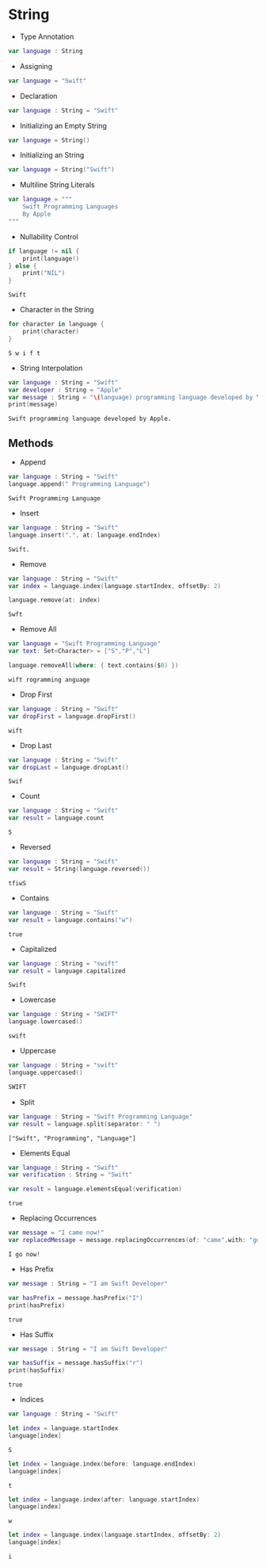 # String
- Type Annotation
``` swift
var language : String
```

- Assigning
``` swift
var language = "Swift"
```

- Declaration
``` swift
var language : String = "Swift"
```

- Initializing an Empty String
``` swift
var language = String()
```

- Initializing an String
``` swift
var language = String("Swift")
```

- Multiline String Literals
``` swift
var language = """
    Swift Programming Languages
    By Apple
"""
```

- Nullability Control
```swift
if language != nil {
    print(language!)
} else {
    print("NIL")
}
```
```
Swift
```

- Character in the String
```swift
for character in language {
    print(character)
}
```
```
S w i f t
```

- String Interpolation
```swift
var language : String = "Swift"
var developer : String = "Apple"
var message : String = "\(language) programming language developed by \(developer)."
print(message)
```
```
Swift programming language developed by Apple.
```

## Methods
- Append
```swift
var language : String = "Swift"
language.append(" Programming Language")
```
```
Swift Programming Language
```

- Insert
```swift
var language : String = "Swift"
language.insert(".", at: language.endIndex)
```
```
Swift.
```

- Remove
```swift
var language : String = "Swift"
var index = language.index(language.startIndex, offsetBy: 2)

language.remove(at: index)
```
```
Swft
```

- Remove All
```swift
var language = "Swift Programming Language"
var text: Set<Character> = ["S","P","L"]

language.removeAll(where: { text.contains($0) })
```
```
wift rogramming anguage
```

- Drop First
```swift
var language : String = "Swift"
var dropFirst = language.dropFirst()
```
```
wift
```

- Drop Last
```swift
var language : String = "Swift"
var dropLast = language.dropLast()
```
```
Swif
```

- Count
```swift
var language : String = "Swift"
var result = language.count
```
```
5
```

- Reversed
```Swift
var language : String = "Swift"
var result = String(language.reversed())
```
```
tfiwS
```

- Contains
```swift
var language : String = "Swift"
var result = language.contains("w")
```
```
true
```

- Capitalized
```swift
var language : String = "swift"
var result = language.capitalized
```
```
Swift
```

- Lowercase
```swift
var language : String = "SWIFT"
language.lowercased()
```
```
swift
```

- Uppercase
```swift
var language : String = "swift"
language.uppercased()
```
```swift
SWIFT
```

- Split
```swift
var language : String = "Swift Programming Language"
var result = language.split(separator: " ")
```
```
["Swift", "Programming", "Language"]
```

- Elements Equal
```swift
var language : String = "Swift"
var verification : String = "Swift"

var result = language.elementsEqual(verification)
```
```
true
```

- Replacing Occurrences
```swift
var message = "I came now!"
var replacedMessage = message.replacingOccurrences(of: "came",with: "go")
```
```
I go now!
```

- Has Prefix
```swift
var message : String = "I am Swift Developer"

var hasPrefix = message.hasPrefix("I")
print(hasPrefix)
```
```
true
```

- Has Suffix
```swift
var message : String = "I am Swift Developer"

var hasSuffix = message.hasSuffix("r")
print(hasSuffix)
```
```
true
```

- Indices
```swift
var language : String = "Swift"
```

```swift
let index = language.startIndex
language[index]
```
```
S
```

```swift
let index = language.index(before: language.endIndex)
language[index]
```
```
t
```

```swift
let index = language.index(after: language.startIndex)
language[index]
```
```
w
```

```swift
let index = language.index(language.startIndex, offsetBy: 2)
language[index]
```
```
i
```
